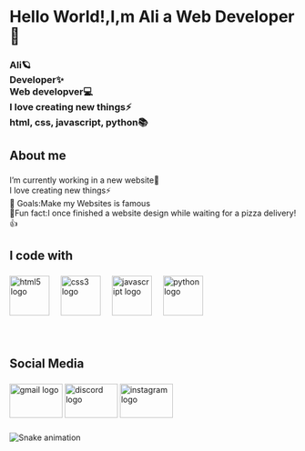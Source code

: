 <h1 align="left">Hello World!,I,m Ali a Web Developer👋</h1>

###

<h3 align="left">Ali🪐<br>Developer✨<br>Web developver💻<br>I love creating new things⚡<br>html, css, javascript, python📚</h3>

###

<h2 align="left">About me</h2>

###

<p align="left">I’m currently working in a new  website🔭<br>I love creating new things⚡<br>🎯 Goals:Make my Websites is famous<br>🎲Fun fact:I once finished a website design while waiting for a pizza delivery!👍</p>

###

<h2 align="left">I code with</h2>

###

<div align="left">
  <img src="https://cdn.jsdelivr.net/gh/devicons/devicon/icons/html5/html5-original.svg" height="70" alt="html5 logo"  />
  <img width="12" />
  <img src="https://cdn.jsdelivr.net/gh/devicons/devicon/icons/css3/css3-original.svg" height="70" alt="css3 logo"  />
  <img width="12" />
  <img src="https://cdn.jsdelivr.net/gh/devicons/devicon/icons/javascript/javascript-plain.svg" height="70" alt="javascript logo"  />
  <img width="12" />
  <img src="https://cdn.jsdelivr.net/gh/devicons/devicon/icons/python/python-original.svg" height="70" alt="python logo"  />
</div>

###

<br clear="both">

<h2 align="left">Social Media</h2>

###

<div align="left">
  <img src="https://raw.githubusercontent.com/maurodesouza/profile-readme-generator/master/src/assets/icons/social/gmail/default.svg" width="93" height="60" alt="gmail logo"  />
  <img src="https://raw.githubusercontent.com/maurodesouza/profile-readme-generator/master/src/assets/icons/social/discord/default.svg" width="93" height="60" alt="discord logo"  />
  <img src="https://raw.githubusercontent.com/maurodesouza/profile-readme-generator/master/src/assets/icons/social/instagram/default.svg" width="93" height="60" alt="instagram logo"  />
</div>

###
###

<img align="left" hight="200" src="https://profile-readme-generator.com/assets/snake.svg" alt="Snake animation" />

###
